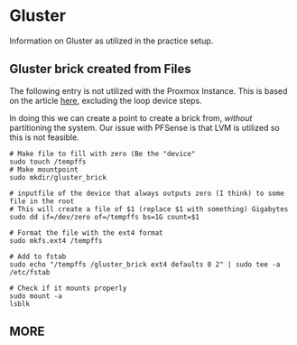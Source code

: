 # Gluster
Information on Gluster as utilized in the practice setup.


## Gluster brick created from Files
The following entry is not utilized with the Proxmox Instance. This is based on the article [here](https://www.jamescoyle.net/how-to/2096-use-a-file-as-a-linux-block-device), excluding the loop device steps. 

In doing this we can create a point to create a brick from, *without* partitioning the system. Our issue with PFSense is that LVM is utilized so this is not feasible. 


```
# Make file to fill with zero (Be the "device"
sudo touch /tempffs
# Make mountpoint
sudo mkdir/gluster_brick

# inputfile of the device that always outputs zero (I think) to some file in the root 
# This will create a file of $1 (replace $1 with something) Gigabytes
sudo dd if=/dev/zero of=/tempffs bs=1G count=$1

# Format the file with the ext4 format
sudo mkfs.ext4 /tempffs

# Add to fstab
sudo echo "/tempffs /gluster_brick ext4 defaults 0 2" | sudo tee -a /etc/fstab

# Check if it mounts properly 
sudo mount -a
lsblk
```
## MORE